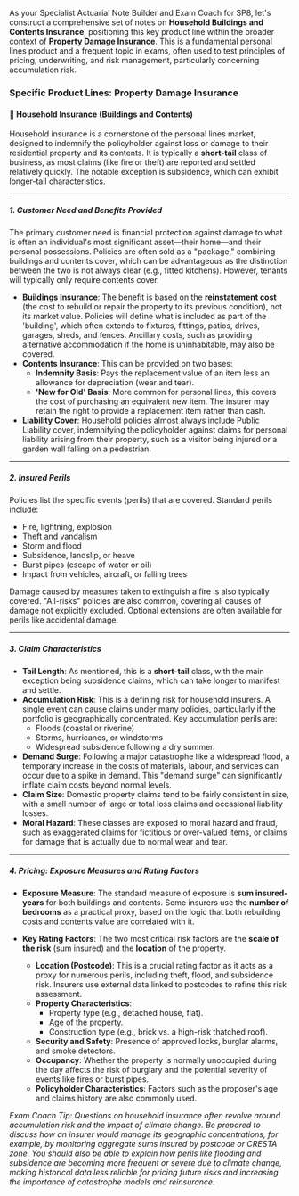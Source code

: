 As your Specialist Actuarial Note Builder and Exam Coach for SP8, let's construct a comprehensive set of notes on **Household Buildings and Contents Insurance**, positioning this key product line within the broader context of **Property Damage Insurance**. This is a fundamental personal lines product and a frequent topic in exams, often used to test principles of pricing, underwriting, and risk management, particularly concerning accumulation risk.

### **Specific Product Lines: Property Damage Insurance**

#### **🔸 Household Insurance (Buildings and Contents)**

Household insurance is a cornerstone of the personal lines market, designed to indemnify the policyholder against loss or damage to their residential property and its contents. It is typically a **short-tail** class of business, as most claims (like fire or theft) are reported and settled relatively quickly. The notable exception is subsidence, which can exhibit longer-tail characteristics.

---

##### **1\. Customer Need and Benefits Provided**

The primary customer need is financial protection against damage to what is often an individual's most significant asset—their home—and their personal possessions. Policies are often sold as a "package," combining buildings and contents cover, which can be advantageous as the distinction between the two is not always clear (e.g., fitted kitchens). However, tenants will typically only require contents cover.

* **Buildings Insurance**: The benefit is based on the **reinstatement cost** (the cost to rebuild or repair the property to its previous condition), not its market value. Policies will define what is included as part of the 'building', which often extends to fixtures, fittings, patios, drives, garages, sheds, and fences. Ancillary costs, such as providing alternative accommodation if the home is uninhabitable, may also be covered.  
* **Contents Insurance**: This can be provided on two bases:  
  * **Indemnity Basis**: Pays the replacement value of an item less an allowance for depreciation (wear and tear).  
  * **'New for Old' Basis**: More common for personal lines, this covers the cost of purchasing an equivalent new item. The insurer may retain the right to provide a replacement item rather than cash.  
* **Liability Cover**: Household policies almost always include Public Liability cover, indemnifying the policyholder against claims for personal liability arising from their property, such as a visitor being injured or a garden wall falling on a pedestrian.

---

##### **2\. Insured Perils**

Policies list the specific events (perils) that are covered. Standard perils include:

* Fire, lightning, explosion  
* Theft and vandalism  
* Storm and flood  
* Subsidence, landslip, or heave  
* Burst pipes (escape of water or oil)  
* Impact from vehicles, aircraft, or falling trees

Damage caused by measures taken to extinguish a fire is also typically covered. "All-risks" policies are also common, covering all causes of damage not explicitly excluded. Optional extensions are often available for perils like accidental damage.

---

##### **3\. Claim Characteristics**

* **Tail Length**: As mentioned, this is a **short-tail** class, with the main exception being subsidence claims, which can take longer to manifest and settle.  
* **Accumulation Risk**: This is a defining risk for household insurers. A single event can cause claims under many policies, particularly if the portfolio is geographically concentrated. Key accumulation perils are:  
  * Floods (coastal or riverine)  
  * Storms, hurricanes, or windstorms  
  * Widespread subsidence following a dry summer.  
* **Demand Surge**: Following a major catastrophe like a widespread flood, a temporary increase in the costs of materials, labour, and services can occur due to a spike in demand. This "demand surge" can significantly inflate claim costs beyond normal levels.  
* **Claim Size**: Domestic property claims tend to be fairly consistent in size, with a small number of large or total loss claims and occasional liability losses.  
* **Moral Hazard**: These classes are exposed to moral hazard and fraud, such as exaggerated claims for fictitious or over-valued items, or claims for damage that is actually due to normal wear and tear.

---

##### **4\. Pricing: Exposure Measures and Rating Factors**

* **Exposure Measure**: The standard measure of exposure is **sum insured-years** for both buildings and contents. Some insurers use the **number of bedrooms** as a practical proxy, based on the logic that both rebuilding costs and contents value are correlated with it.

* **Key Rating Factors**: The two most critical risk factors are the **scale of the risk** (sum insured) and the **location** of the property.

  * **Location (Postcode)**: This is a crucial rating factor as it acts as a proxy for numerous perils, including theft, flood, and subsidence risk. Insurers use external data linked to postcodes to refine this risk assessment.  
  * **Property Characteristics**:  
    * Property type (e.g., detached house, flat).  
    * Age of the property.  
    * Construction type (e.g., brick vs. a high-risk thatched roof).  
  * **Security and Safety**: Presence of approved locks, burglar alarms, and smoke detectors.  
  * **Occupancy**: Whether the property is normally unoccupied during the day affects the risk of burglary and the potential severity of events like fires or burst pipes.  
  * **Policyholder Characteristics**: Factors such as the proposer's age and claims history are also commonly used.

*Exam Coach Tip: Questions on household insurance often revolve around accumulation risk and the impact of climate change. Be prepared to discuss how an insurer would manage its geographic concentrations, for example, by monitoring aggregate sums insured by postcode or CRESTA zone. You should also be able to explain how perils like flooding and subsidence are becoming more frequent or severe due to climate change, making historical data less reliable for pricing future risks and increasing the importance of catastrophe models and reinsurance.*

